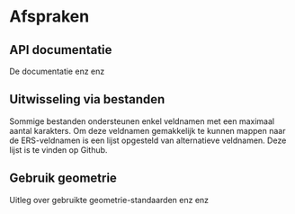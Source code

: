 # Afspraken

## API documentatie

De documentatie enz enz

## Uitwisseling via bestanden

Sommige bestanden ondersteunen enkel veldnamen met een maximaal aantal karakters. Om deze veldnamen gemakkelijk te kunnen mappen naar de ERS-veldnamen is een lijst opgesteld van alternatieve veldnamen. Deze lijst is te vinden op Github.

## Gebruik geometrie

Uitleg over gebruikte geometrie-standaarden enz enz

